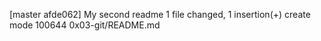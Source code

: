 [master afde062] My second readme
 1 file changed, 1 insertion(+)
 create mode 100644 0x03-git/README.md
